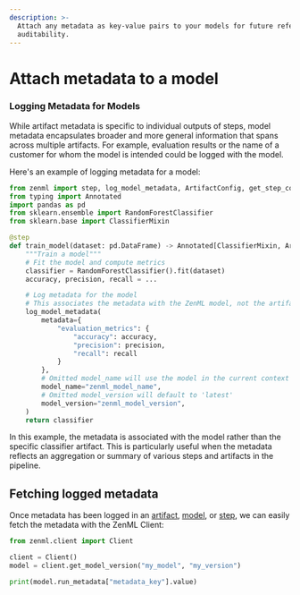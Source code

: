 ```yaml
---
description: >-
  Attach any metadata as key-value pairs to your models for future reference and
  auditability.
---
```


# Attach metadata to a model

### Logging Metadata for Models

While artifact metadata is specific to individual outputs of steps, model metadata encapsulates broader and more general information that spans across multiple artifacts. For example, evaluation results or the name of a customer for whom the model is intended could be logged with the model.

Here's an example of logging metadata for a model:

```python
from zenml import step, log_model_metadata, ArtifactConfig, get_step_context
from typing import Annotated
import pandas as pd
from sklearn.ensemble import RandomForestClassifier
from sklearn.base import ClassifierMixin

@step
def train_model(dataset: pd.DataFrame) -> Annotated[ClassifierMixin, ArtifactConfig(name="sklearn_classifier", is_model_artifact=True)]:
    """Train a model"""
    # Fit the model and compute metrics
    classifier = RandomForestClassifier().fit(dataset)
    accuracy, precision, recall = ...

    # Log metadata for the model
    # This associates the metadata with the ZenML model, not the artifact
    log_model_metadata(
        metadata={
            "evaluation_metrics": {
                "accuracy": accuracy,
                "precision": precision,
                "recall": recall
            }
        },
        # Omitted model_name will use the model in the current context
        model_name="zenml_model_name",
        # Omitted model_version will default to 'latest'
        model_version="zenml_model_version",
    )
    return classifier
```

In this example, the metadata is associated with the model rather than the specific classifier artifact. This is particularly useful when the metadata reflects an aggregation or summary of various steps and artifacts in the pipeline.

## Fetching logged metadata

Once metadata has been logged in an [artifact](../metadata/attach-metadata-to-a-artifact.md), [model](attach-metadata-to-a-model.md), or [step](attach-metadata-to-steps.md), we can easily fetch the metadata with the ZenML Client:

```python
from zenml.client import Client

client = Client()
model = client.get_model_version("my_model", "my_version")

print(model.run_metadata["metadata_key"].value)
```
